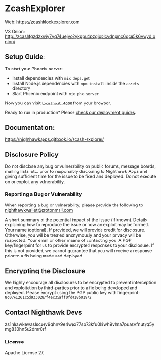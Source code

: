 # ZcashExplorer

Web: https://zcashblockexplorer.com

V3 Onion: http://zcashfgzdzxwiy7yq74uejvo2ykppu4pzgioplcvdnpmc6gcu5k6vwyd.onion/

## Setup Guide: 

To start your Phoenix server:

  * Install dependencies with `mix deps.get`
  * Install Node.js dependencies with `npm install` inside the `assets` directory
  * Start Phoenix endpoint with `mix phx.server`

Now you can visit [`localhost:4000`](http://localhost:4000) from your browser.

Ready to run in production? Please [check our deployment guides](https://hexdocs.pm/phoenix/deployment.html).

## Documentation: 

https://nighthawkapps.gitbook.io/zcash-explorer/

## Disclosure Policy
Do not disclose any bug or vulnerability on public forums, message boards, mailing lists, etc. prior to responsibly disclosing to Nighthawk Apps and giving sufficient time for the issue to be fixed and deployed. Do not execute on or exploit any vulnerability.

### Reporting a Bug or Vulnerability
When reporting a bug or vulnerability, please provide the following to nighthawkwallet@protonmail.com

A short summary of the potential impact of the issue (if known).
Details explaining how to reproduce the issue or how an exploit may be formed.
Your name (optional). If provided, we will provide credit for disclosure. Otherwise, you will be treated anonymously and your privacy will be respected.
Your email or other means of contacting you.
A PGP key/fingerprint for us to provide encrypted responses to your disclosure. If this is not provided, we cannot guarantee that you will receive a response prior to a fix being made and deployed.

## Encrypting the Disclosure
We highly encourage all disclosures to be encrypted to prevent interception and exploitation by third-parties prior to a fix being developed and deployed.  Please encrypt using the PGP public key with fingerprint: `8c07e1261c5d9330287f4ec35aff0fd018b01972`

## Contact Nighthawk Devs
zs1nhawkewaslscuey9qhnv9e4wpx77sp73kfu0l8wh9vhna7puazvfnutyq5ymg830hn5u2dmr0sf

### License
Apache License 2.0

